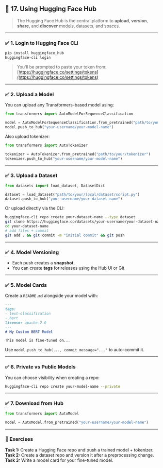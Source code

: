 

## 🔴 17. **Using Hugging Face Hub**

> The Hugging Face Hub is the central platform to **upload**, **version**, **share**, and **discover** models, datasets, and spaces.

---

### ✅ 1. **Login to Hugging Face CLI**

```bash
pip install huggingface_hub
huggingface-cli login
```

> You’ll be prompted to paste your token from: [https://huggingface.co/settings/tokens](https://huggingface.co/settings/tokens)

---

### ✅ 2. **Upload a Model**

You can upload any Transformers-based model using:

```python
from transformers import AutoModelForSequenceClassification

model = AutoModelForSequenceClassification.from_pretrained("path/to/your/model")
model.push_to_hub("your-username/your-model-name")
```

Also upload tokenizer:

```python
from transformers import AutoTokenizer

tokenizer = AutoTokenizer.from_pretrained("path/to/your/tokenizer")
tokenizer.push_to_hub("your-username/your-model-name")
```

---

### ✅ 3. **Upload a Dataset**

```python
from datasets import load_dataset, DatasetDict

dataset = load_dataset("path/to/your/local/dataset/script.py")
dataset.push_to_hub("your-username/your-dataset-name")
```

Or upload directly via the CLI:

```bash
huggingface-cli repo create your-dataset-name --type dataset
git clone https://huggingface.co/datasets/your-username/your-dataset-name
cd your-dataset-name
# add files + commit
git add . && git commit -m "initial commit" && git push
```

---

### ✅ 4. **Model Versioning**

* Each push creates a **snapshot**.
* You can create **tags** for releases using the Hub UI or Git.

---

### ✅ 5. **Model Cards**

Create a `README.md` alongside your model with:

```markdown
---
tags:
- text-classification
- bert
license: apache-2.0
---
# My Custom BERT Model

This model is fine-tuned on...
```

Use `model.push_to_hub(..., commit_message="..."` to auto-commit it.

---

### ✅ 6. **Private vs Public Models**

You can choose visibility when creating a repo:

```bash
huggingface-cli repo create your-model-name --private
```

---

### ✅ 7. **Download from Hub**

```python
from transformers import AutoModel

model = AutoModel.from_pretrained("your-username/your-model-name")
```

---

### 🧠 Exercises

**Task 1:** Create a Hugging Face repo and push a trained model + tokenizer.
**Task 2:** Create a dataset repo and version it after a preprocessing change.
**Task 3:** Write a model card for your fine-tuned model.

